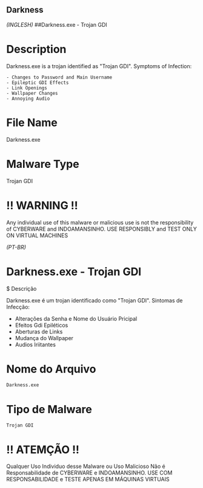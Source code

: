 ## Darkness

*(INGLESH)*
##Darkness.exe - Trojan GDI

# Description

Darkness.exe is a trojan identified as "Trojan GDI". Symptoms of Infection:

    - Changes to Password and Main Username
    - Epileptic GDI Effects
    - Link Openings
    - Wallpaper Changes
    - Annoying Audio

# File Name

  Darkness.exe

# Malware Type

  Trojan GDI

# !! WARNING !!

Any individual use of this malware or malicious use is not the responsibility of CYBERWARE and INDOAMANSINHO. USE RESPONSIBLY and TEST ONLY ON VIRTUAL MACHINES

*(PT-BR)*
# Darkness.exe - Trojan GDI
$ Descrição

Darkness.exe é um trojan identificado como "Trojan GDI". Sintomas de Infecção:
  - Alterações da Senha e Nome do Usuário Pricipal
  - Efeitos Gdi Epiléticos
  - Aberturas de Links
  - Mudança do Wallpaper
  - Audios Iriitantes

# Nome do Arquivo

    Darkness.exe

# Tipo de Malware

    Trojan GDI


# !! ATEMÇÃO !!

Qualquer Uso Individuo desse Malware ou Uso Malicioso Não é Responsabilidade de CYBERWARE e INDOAMANSINHO. USE COM RESPONSABILIDADE e TESTE APENAS EM MÁQUINAS VIRTUAIS

